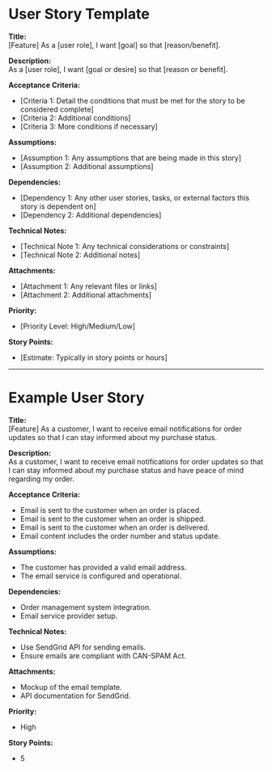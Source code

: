 # User Story Template

**Title:**  
[Feature] As a [user role], I want [goal] so that [reason/benefit].

**Description:**  
As a [user role], I want [goal or desire] so that [reason or benefit].

**Acceptance Criteria:**
- [Criteria 1: Detail the conditions that must be met for the story to be considered complete]
- [Criteria 2: Additional conditions]
- [Criteria 3: More conditions if necessary]

**Assumptions:**
- [Assumption 1: Any assumptions that are being made in this story]
- [Assumption 2: Additional assumptions]

**Dependencies:**
- [Dependency 1: Any other user stories, tasks, or external factors this story is dependent on]
- [Dependency 2: Additional dependencies]

**Technical Notes:**
- [Technical Note 1: Any technical considerations or constraints]
- [Technical Note 2: Additional notes]

**Attachments:**
- [Attachment 1: Any relevant files or links]
- [Attachment 2: Additional attachments]

**Priority:**
- [Priority Level: High/Medium/Low]

**Story Points:**
- [Estimate: Typically in story points or hours]

---

# Example User Story

**Title:**  
[Feature] As a customer, I want to receive email notifications for order updates so that I can stay informed about my purchase status.

**Description:**  
As a customer, I want to receive email notifications for order updates so that I can stay informed about my purchase status and have peace of mind regarding my order.

**Acceptance Criteria:**
- Email is sent to the customer when an order is placed.
- Email is sent to the customer when an order is shipped.
- Email is sent to the customer when an order is delivered.
- Email content includes the order number and status update.

**Assumptions:**
- The customer has provided a valid email address.
- The email service is configured and operational.

**Dependencies:**
- Order management system integration.
- Email service provider setup.

**Technical Notes:**
- Use SendGrid API for sending emails.
- Ensure emails are compliant with CAN-SPAM Act.

**Attachments:**
- Mockup of the email template.
- API documentation for SendGrid.

**Priority:**
- High

**Story Points:**
- 5

